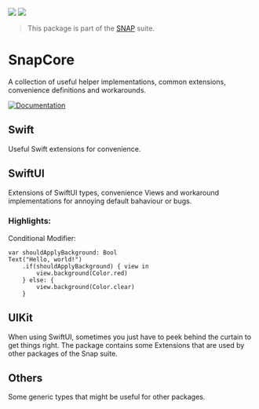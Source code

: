 <!-- Copy badges from SPI -->
[![](https://img.shields.io/endpoint?url=https%3A%2F%2Fswiftpackageindex.com%2Fapi%2Fpackages%2Fsimonnickel%2Fsnap-core%2Fbadge%3Ftype%3Dplatforms)](https://swiftpackageindex.com/simonnickel/snap-core)
[![](https://img.shields.io/endpoint?url=https%3A%2F%2Fswiftpackageindex.com%2Fapi%2Fpackages%2Fsimonnickel%2Fsnap-core%2Fbadge%3Ftype%3Dswift-versions)](https://swiftpackageindex.com/simonnickel/snap-core) 

> This package is part of the [SNAP](https://github.com/simonnickel/snap-abstract) suite.


# SnapCore

A collection of useful helper implementations, common extensions, convenience definitions and workarounds.

[![Documentation][documentation badge]][documentation] 

[documentation]: https://swiftpackageindex.com/simonnickel/snap-core/main/documentation/snapcore
[documentation badge]: https://img.shields.io/badge/Documentation-DocC-blue


## Swift

Useful Swift extensions for convenience.


## SwiftUI

Extensions of SwiftUI types, convenience Views and workaround implementations for annoying default bahaviour or bugs.

### Highlights:

Conditional Modifier:
```
var shouldApplyBackground: Bool
Text("Hello, world!")
	.if(shouldApplyBackground) { view in
		view.background(Color.red)
	} else: {
		view.background(Color.clear)
	}
```


## UIKit

When using SwiftUI, sometimes you just have to peek behind the curtain to get things right. The package contains some Extensions that are used by other packages of the Snap suite. 


## Others

Some generic types that might be useful for other packages.
